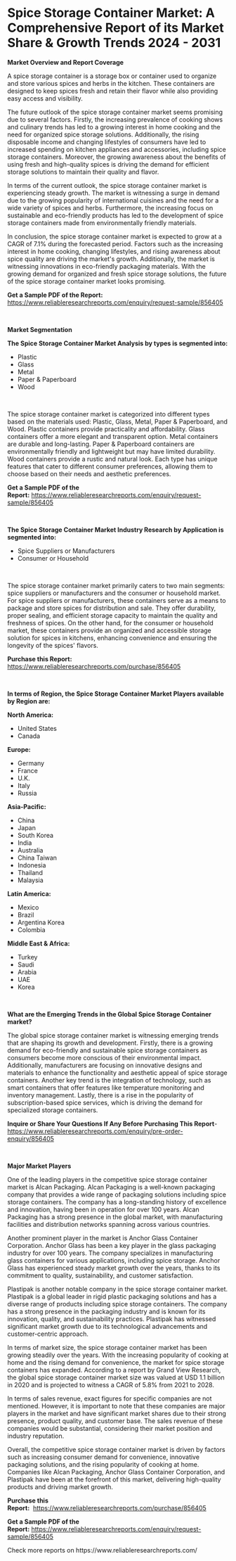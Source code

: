 <p><h1>Spice Storage Container Market: A Comprehensive Report of its Market Share & Growth Trends 2024 - 2031</h1></p><p><strong>Market Overview and Report Coverage</strong></p>
<p><p>A spice storage container is a storage box or container used to organize and store various spices and herbs in the kitchen. These containers are designed to keep spices fresh and retain their flavor while also providing easy access and visibility.</p><p>The future outlook of the spice storage container market seems promising due to several factors. Firstly, the increasing prevalence of cooking shows and culinary trends has led to a growing interest in home cooking and the need for organized spice storage solutions. Additionally, the rising disposable income and changing lifestyles of consumers have led to increased spending on kitchen appliances and accessories, including spice storage containers. Moreover, the growing awareness about the benefits of using fresh and high-quality spices is driving the demand for efficient storage solutions to maintain their quality and flavor.</p><p>In terms of the current outlook, the spice storage container market is experiencing steady growth. The market is witnessing a surge in demand due to the growing popularity of international cuisines and the need for a wide variety of spices and herbs. Furthermore, the increasing focus on sustainable and eco-friendly products has led to the development of spice storage containers made from environmentally friendly materials.</p><p>In conclusion, the spice storage container market is expected to grow at a CAGR of 7.1% during the forecasted period. Factors such as the increasing interest in home cooking, changing lifestyles, and rising awareness about spice quality are driving the market's growth. Additionally, the market is witnessing innovations in eco-friendly packaging materials. With the growing demand for organized and fresh spice storage solutions, the future of the spice storage container market looks promising.</p></p>
<p><strong>Get a Sample PDF of the Report:</strong> <a href="https://www.reliableresearchreports.com/enquiry/request-sample/856405">https://www.reliableresearchreports.com/enquiry/request-sample/856405</a></p>
<p>&nbsp;</p>
<p><strong>Market Segmentation</strong></p>
<p><strong>The Spice Storage Container Market Analysis by types is segmented into:</strong></p>
<p><ul><li>Plastic</li><li>Glass</li><li>Metal</li><li>Paper & Paperboard</li><li>Wood</li></ul></p>
<p>&nbsp;</p>
<p><p>The spice storage container market is categorized into different types based on the materials used: Plastic, Glass, Metal, Paper & Paperboard, and Wood. Plastic containers provide practicality and affordability. Glass containers offer a more elegant and transparent option. Metal containers are durable and long-lasting. Paper & Paperboard containers are environmentally friendly and lightweight but may have limited durability. Wood containers provide a rustic and natural look. Each type has unique features that cater to different consumer preferences, allowing them to choose based on their needs and aesthetic preferences.</p></p>
<p><strong>Get a Sample PDF of the Report:</strong>&nbsp;<a href="https://www.reliableresearchreports.com/enquiry/request-sample/856405">https://www.reliableresearchreports.com/enquiry/request-sample/856405</a></p>
<p>&nbsp;</p>
<p><strong>The Spice Storage Container Market Industry Research by Application is segmented into:</strong></p>
<p><ul><li>Spice Suppliers or Manufacturers</li><li>Consumer or Household</li></ul></p>
<p>&nbsp;</p>
<p><p>The spice storage container market primarily caters to two main segments: spice suppliers or manufacturers and the consumer or household market. For spice suppliers or manufacturers, these containers serve as a means to package and store spices for distribution and sale. They offer durability, proper sealing, and efficient storage capacity to maintain the quality and freshness of spices. On the other hand, for the consumer or household market, these containers provide an organized and accessible storage solution for spices in kitchens, enhancing convenience and ensuring the longevity of the spices' flavors.</p></p>
<p><strong>Purchase this Report:</strong>&nbsp; <a href="https://www.reliableresearchreports.com/purchase/856405">https://www.reliableresearchreports.com/purchase/856405</a></p>
<p>&nbsp;</p>
<p><strong>In terms of Region, the Spice Storage Container Market Players available by Region are:</strong></p>
<p>
    <p> <strong> North America: </strong>
        <ul>
            <li>United States</li>
            <li>Canada</li>
        </ul>
        </p> 
    <p> <strong> Europe: </strong>
        <ul>
            <li>Germany</li>
            <li>France</li>
            <li>U.K.</li>
            <li>Italy</li>
            <li>Russia</li>
        </ul>
        </p> 
    <p> <strong> Asia-Pacific: </strong>
        <ul>
            <li>China</li>
            <li>Japan</li>
            <li>South Korea</li>
            <li>India</li>
            <li>Australia</li>
            <li>China Taiwan</li>
            <li>Indonesia</li>
            <li>Thailand</li>
            <li>Malaysia</li>
        </ul>
        </p> 
    <p> <strong> Latin America: </strong>
        <ul>
            <li>Mexico</li>
            <li>Brazil</li>
            <li>Argentina Korea</li>
            <li>Colombia</li>
        </ul>
        </p> 
    <p> <strong> Middle East & Africa: </strong>
        <ul>
            <li>Turkey</li>
            <li>Saudi</li>
            <li>Arabia</li>
            <li>UAE</li>
            <li>Korea</li>
        </ul>
    </p>
    </p>
<p>&nbsp;</p>
<p><strong>What are the Emerging Trends in the Global Spice Storage Container market?</strong></p>
<p><p>The global spice storage container market is witnessing emerging trends that are shaping its growth and development. Firstly, there is a growing demand for eco-friendly and sustainable spice storage containers as consumers become more conscious of their environmental impact. Additionally, manufacturers are focusing on innovative designs and materials to enhance the functionality and aesthetic appeal of spice storage containers. Another key trend is the integration of technology, such as smart containers that offer features like temperature monitoring and inventory management. Lastly, there is a rise in the popularity of subscription-based spice services, which is driving the demand for specialized storage containers.</p></p>
<p><strong>Inquire or Share Your Questions If Any Before Purchasing This Report</strong>- <a href="https://www.reliableresearchreports.com/enquiry/pre-order-enquiry/856405">https://www.reliableresearchreports.com/enquiry/pre-order-enquiry/856405</a></p>
<p>&nbsp;</p>
<p><strong>Major Market Players</strong></p>
<p><p>One of the leading players in the competitive spice storage container market is Alcan Packaging. Alcan Packaging is a well-known packaging company that provides a wide range of packaging solutions including spice storage containers. The company has a long-standing history of excellence and innovation, having been in operation for over 100 years. Alcan Packaging has a strong presence in the global market, with manufacturing facilities and distribution networks spanning across various countries.</p><p>Another prominent player in the market is Anchor Glass Container Corporation. Anchor Glass has been a key player in the glass packaging industry for over 100 years. The company specializes in manufacturing glass containers for various applications, including spice storage. Anchor Glass has experienced steady market growth over the years, thanks to its commitment to quality, sustainability, and customer satisfaction.</p><p>Plastipak is another notable company in the spice storage container market. Plastipak is a global leader in rigid plastic packaging solutions and has a diverse range of products including spice storage containers. The company has a strong presence in the packaging industry and is known for its innovation, quality, and sustainability practices. Plastipak has witnessed significant market growth due to its technological advancements and customer-centric approach.</p><p>In terms of market size, the spice storage container market has been growing steadily over the years. With the increasing popularity of cooking at home and the rising demand for convenience, the market for spice storage containers has expanded. According to a report by Grand View Research, the global spice storage container market size was valued at USD 1.1 billion in 2020 and is projected to witness a CAGR of 5.8% from 2021 to 2028.</p><p>In terms of sales revenue, exact figures for specific companies are not mentioned. However, it is important to note that these companies are major players in the market and have significant market shares due to their strong presence, product quality, and customer base. The sales revenue of these companies would be substantial, considering their market position and industry reputation.</p><p>Overall, the competitive spice storage container market is driven by factors such as increasing consumer demand for convenience, innovative packaging solutions, and the rising popularity of cooking at home. Companies like Alcan Packaging, Anchor Glass Container Corporation, and Plastipak have been at the forefront of this market, delivering high-quality products and driving market growth.</p></p>
<p><strong>Purchase this Report:</strong>&nbsp;&nbsp;<a href="https://www.reliableresearchreports.com/purchase/856405">https://www.reliableresearchreports.com/purchase/856405</a></p>
<p></p>
<p><strong>Get a Sample PDF of the Report:</strong>&nbsp;<a href="https://www.reliableresearchreports.com/enquiry/request-sample/856405">https://www.reliableresearchreports.com/enquiry/request-sample/856405</a></p>
<p>Check more reports on https://www.reliableresearchreports.com/</p>